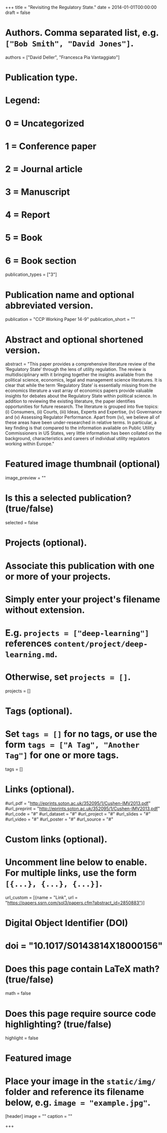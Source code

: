 +++
title = "Revisiting the Regulatory State."
date = 2014-01-01T00:00:00
draft = false

# Authors. Comma separated list, e.g. `["Bob Smith", "David Jones"]`.
authors = ["David Deller", "Francesca Pia Vantaggiato"]

# Publication type.
# Legend:
# 0 = Uncategorized
# 1 = Conference paper
# 2 = Journal article
# 3 = Manuscript
# 4 = Report
# 5 = Book
# 6 = Book section
publication_types = ["3"]

# Publication name and optional abbreviated version.
publication = "CCP Working Paper 14-9"
publication_short = ""

# Abstract and optional shortened version.
abstract = "This paper provides a comprehensive literature review of the ‘Regulatory State’ through the lens of utility regulation. The review is multidisciplinary with it bringing together the insights available from the political science, economics, legal and management science literatures. It is clear that while the term ‘Regulatory State’ is essentially missing from the economics literature a vast array of economics papers provide valuable insights for debates about the Regulatory State within political science. In addition to reviewing the existing literature, the paper identifies opportunities for future research. The literature is grouped into five topics: (i) Consumers, (ii) Courts, (iii) Ideas, Experts and Expertise, (iv) Governance and (v) Assessing Regulator Performance. Apart from (iv), we believe all of these areas have been under-researched in relative terms. In particular, a key finding is that compared to the information available on Public Utility Commissioners in US States, very little information has been collated on the background, characteristics and careers of individual utility regulators working within Europe."


# Featured image thumbnail (optional)
image_preview = ""

# Is this a selected publication? (true/false)
selected = false

# Projects (optional).
#   Associate this publication with one or more of your projects.
#   Simply enter your project's filename without extension.
#   E.g. `projects = ["deep-learning"]` references `content/project/deep-learning.md`.
#   Otherwise, set `projects = []`.
projects = []

# Tags (optional).
#   Set `tags = []` for no tags, or use the form `tags = ["A Tag", "Another Tag"]` for one or more tags.
tags = []

# Links (optional).
#url_pdf = "http://eprints.soton.ac.uk/352095/1/Cushen-IMV2013.pdf"
#url_preprint = "http://eprints.soton.ac.uk/352095/1/Cushen-IMV2013.pdf"
#url_code = "#"
#url_dataset = "#"
#url_project = "#"
#url_slides = "#"
#url_video = "#"
#url_poster = "#"
#url_source = "#"

# Custom links (optional).
#   Uncomment line below to enable. For multiple links, use the form `[{...}, {...}, {...}]`.
url_custom = [{name = "Link", url = "https://papers.ssrn.com/sol3/papers.cfm?abstract_id=2850883"}]

# Digital Object Identifier (DOI)
# doi = "10.1017/S0143814X18000156"

# Does this page contain LaTeX math? (true/false)
math = false

# Does this page require source code highlighting? (true/false)
highlight = false

# Featured image
# Place your image in the `static/img/` folder and reference its filename below, e.g. `image = "example.jpg"`.
[header]
image = ""
caption = ""

+++

